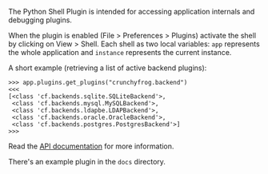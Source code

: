 The Python Shell Plugin is intended for accessing application internals
and debugging plugins.

When the plugin is enabled (File > Preferences > Plugins) activate the shell
by clicking on View > Shell. Each shell as two local variables: `app` represents
the whole application and `instance` represents the current instance.

A short example (retrieving a list of active backend plugins):

```
>>> app.plugins.get_plugins("crunchyfrog.backend")
<<< 
[<class 'cf.backends.sqlite.SQLiteBackend'>,
 <class 'cf.backends.mysql.MySQLBackend'>,
 <class 'cf.backends.ldapbe.LDAPBackend'>,
 <class 'cf.backends.oracle.OracleBackend'>,
 <class 'cf.backends.postgres.PostgresBackend'>]
>>> 
```

Read the [API documentation](http://cf.andialbrecht.de/api) for more information.

There's an example plugin in the `docs` directory.